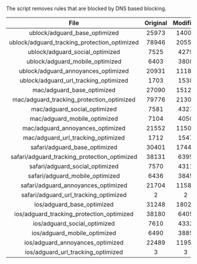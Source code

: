 The script removes rules that are blocked by DNS based blocking.


| File | Original | Modified |
|:----:|:-----:|:-----:|
| ublock/adguard_base_optimized | 25973 | 14008 |
| ublock/adguard_tracking_protection_optimized | 78946 | 20551 |
| ublock/adguard_social_optimized | 7525 | 4279 |
| ublock/adguard_mobile_optimized | 6403 | 3808 |
| ublock/adguard_annoyances_optimized | 20931 | 11180 |
| ublock/adguard_url_tracking_optimized | 1703 | 1538 |
| mac/adguard_base_optimized | 27090 | 15129 |
| mac/adguard_tracking_protection_optimized | 79776 | 21308 |
| mac/adguard_social_optimized | 7581 | 4327 |
| mac/adguard_mobile_optimized | 7104 | 4050 |
| mac/adguard_annoyances_optimized | 21552 | 11508 |
| mac/adguard_url_tracking_optimized | 1712 | 1547 |
| safari/adguard_base_optimized | 30401 | 17443 |
| safari/adguard_tracking_protection_optimized | 38131 | 6395 |
| safari/adguard_social_optimized | 7570 | 4311 |
| safari/adguard_mobile_optimized | 6436 | 3845 |
| safari/adguard_annoyances_optimized | 21704 | 11587 |
| safari/adguard_url_tracking_optimized | 2 | 2 |
| ios/adguard_base_optimized | 31248 | 18025 |
| ios/adguard_tracking_protection_optimized | 38180 | 6405 |
| ios/adguard_social_optimized | 7610 | 4332 |
| ios/adguard_mobile_optimized | 6490 | 3885 |
| ios/adguard_annoyances_optimized | 22489 | 11954 |
| ios/adguard_url_tracking_optimized | 3 | 3 |